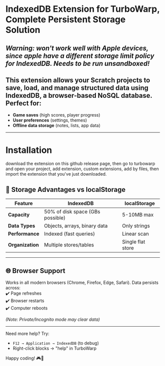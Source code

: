 # **IndexedDB Extension for TurboWarp, Complete Persistent Storage Solution**  
*Warning: won't work well with Apple devices, since apple have a different storage limit policy for IndexedDB. Needs to be run unsandboxed!* 
---
## This extension allows your Scratch projects to **save, load, and manage structured data** using **IndexedDB**, a browser-based NoSQL database. Perfect for:  

- **Game saves** (high scores, player progress)  
- **User preferences** (settings, themes)  
- **Offline data storage** (notes, lists, app data)  
---
# Installation

download the extension on this github release page, then go to turbowarp and open your project, add extension, custom extensions, add by files, then import the extension that you've just downloaded. 

## 💾 **Storage Advantages vs localStorage**  
| Feature | IndexedDB | localStorage |
|---------|-----------|--------------|
| **Capacity** | 50% of disk space (GBs possible) | 5-10MB max |
| **Data Types** | Objects, arrays, binary data | Only strings |
| **Performance** | Indexed (fast queries) | Linear scan |
| **Organization** | Multiple stores/tables | Single flat store |

---

## 🌐 **Browser Support**  
Works in all modern browsers (Chrome, Firefox, Edge, Safari). Data persists across:  
✔️ Page refreshes  
✔️ Browser restarts  
✔️ Computer reboots  

*(Note: Private/Incognito mode may clear data)*  

---

Need more help? Try:  
- `F12 → Application → IndexedDB` (to debug)  
- Right-click blocks → "help" in TurboWarp  

Happy coding! 🎮💾

